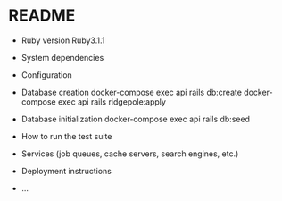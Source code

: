 # README

* Ruby version
Ruby3.1.1

* System dependencies

* Configuration

* Database creation
docker-compose exec api rails db:create
docker-compose exec api rails ridgepole:apply

* Database initialization
docker-compose exec api rails db:seed

* How to run the test suite

* Services (job queues, cache servers, search engines, etc.)

* Deployment instructions

* ...
